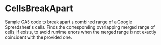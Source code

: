 # CellsBreakApart
Sample GAS code to break apart a combined range of a Google Spreadsheet's cells. Finds the corresponding overlapping merged range of cells, if exists, to avoid runtime errors when the merged range is not exactly coincident with the provided one.
